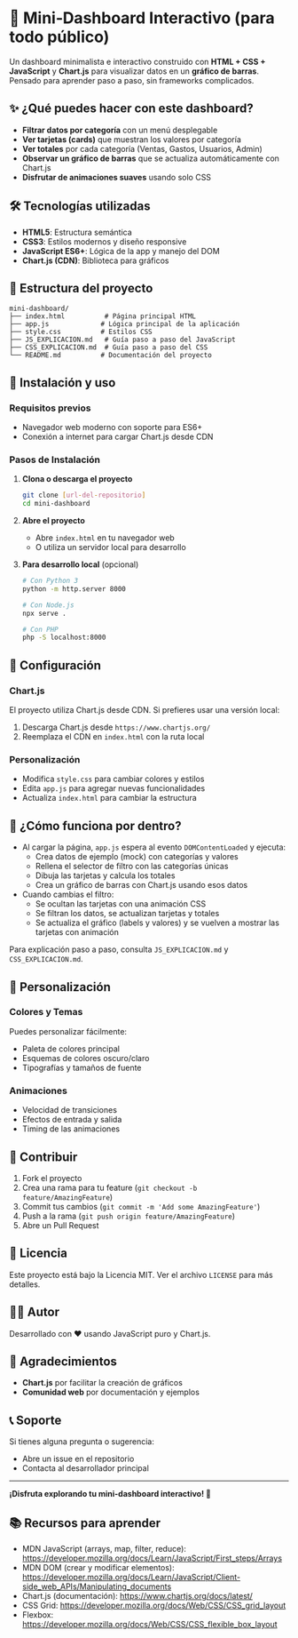 # 🚀 Mini‑Dashboard Interactivo (para todo público)

Un dashboard minimalista e interactivo construido con **HTML + CSS + JavaScript** y **Chart.js** para visualizar datos en un **gráfico de barras**. Pensado para aprender paso a paso, sin frameworks complicados.

## ✨ ¿Qué puedes hacer con este dashboard?

- **Filtrar datos por categoría** con un menú desplegable
- **Ver tarjetas (cards)** que muestran los valores por categoría
- **Ver totales** por cada categoría (Ventas, Gastos, Usuarios, Admin)
- **Observar un gráfico de barras** que se actualiza automáticamente con Chart.js
- **Disfrutar de animaciones suaves** usando solo CSS

## 🛠️ Tecnologías utilizadas

- **HTML5**: Estructura semántica
- **CSS3**: Estilos modernos y diseño responsive
- **JavaScript ES6+**: Lógica de la app y manejo del DOM
- **Chart.js (CDN)**: Biblioteca para gráficos

## 📁 Estructura del proyecto

```
mini-dashboard/
├── index.html          # Página principal HTML
├── app.js             # Lógica principal de la aplicación
├── style.css          # Estilos CSS
├── JS_EXPLICACION.md   # Guía paso a paso del JavaScript
├── CSS_EXPLICACION.md  # Guía paso a paso del CSS
└── README.md          # Documentación del proyecto
```

## 🚀 Instalación y uso

### Requisitos previos
- Navegador web moderno con soporte para ES6+
- Conexión a internet para cargar Chart.js desde CDN

### Pasos de Instalación

1. **Clona o descarga el proyecto**
   ```bash
   git clone [url-del-repositorio]
   cd mini-dashboard
   ```

2. **Abre el proyecto**
   - Abre `index.html` en tu navegador web
   - O utiliza un servidor local para desarrollo

3. **Para desarrollo local** (opcional)
   ```bash
   # Con Python 3
   python -m http.server 8000
   
   # Con Node.js
   npx serve .
   
   # Con PHP
   php -S localhost:8000
   ```

## 🔧 Configuración

### Chart.js
El proyecto utiliza Chart.js desde CDN. Si prefieres usar una versión local:

1. Descarga Chart.js desde `https://www.chartjs.org/`
2. Reemplaza el CDN en `index.html` con la ruta local

### Personalización
- Modifica `style.css` para cambiar colores y estilos
- Edita `app.js` para agregar nuevas funcionalidades
- Actualiza `index.html` para cambiar la estructura

## 🧠 ¿Cómo funciona por dentro?

- Al cargar la página, `app.js` espera al evento `DOMContentLoaded` y ejecuta:
  - Crea datos de ejemplo (mock) con categorías y valores
  - Rellena el selector de filtro con las categorías únicas
  - Dibuja las tarjetas y calcula los totales
  - Crea un gráfico de barras con Chart.js usando esos datos
- Cuando cambias el filtro:
  - Se ocultan las tarjetas con una animación CSS
  - Se filtran los datos, se actualizan tarjetas y totales
  - Se actualiza el gráfico (labels y valores) y se vuelven a mostrar las tarjetas con animación

Para explicación paso a paso, consulta `JS_EXPLICACION.md` y `CSS_EXPLICACION.md`.

## 🎨 Personalización

### Colores y Temas
Puedes personalizar fácilmente:
- Paleta de colores principal
- Esquemas de colores oscuro/claro
- Tipografías y tamaños de fuente

### Animaciones
- Velocidad de transiciones
- Efectos de entrada y salida
- Timing de las animaciones

## 🤝 Contribuir

1. Fork el proyecto
2. Crea una rama para tu feature (`git checkout -b feature/AmazingFeature`)
3. Commit tus cambios (`git commit -m 'Add some AmazingFeature'`)
4. Push a la rama (`git push origin feature/AmazingFeature`)
5. Abre un Pull Request

## 📄 Licencia

Este proyecto está bajo la Licencia MIT. Ver el archivo `LICENSE` para más detalles.

## 👨‍💻 Autor

Desarrollado con ❤️ usando JavaScript puro y Chart.js.

## 🙏 Agradecimientos

- **Chart.js** por facilitar la creación de gráficos
- **Comunidad web** por documentación y ejemplos

## 📞 Soporte

Si tienes alguna pregunta o sugerencia:
- Abre un issue en el repositorio
- Contacta al desarrollador principal

---

**¡Disfruta explorando tu mini-dashboard interactivo! 🎉**

## 📚 Recursos para aprender
- MDN JavaScript (arrays, map, filter, reduce): https://developer.mozilla.org/docs/Learn/JavaScript/First_steps/Arrays
- MDN DOM (crear y modificar elementos): https://developer.mozilla.org/docs/Learn/JavaScript/Client-side_web_APIs/Manipulating_documents
- Chart.js (documentación): https://www.chartjs.org/docs/latest/
- CSS Grid: https://developer.mozilla.org/docs/Web/CSS/CSS_grid_layout
- Flexbox: https://developer.mozilla.org/docs/Web/CSS/CSS_flexible_box_layout
